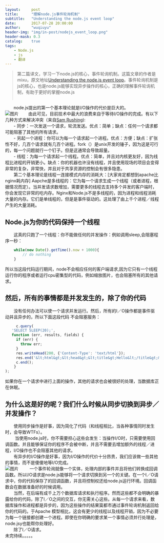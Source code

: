 ```yaml
---
layout:     post
title:      "理解node.js事件轮询机制"
subtitle:   "Understanding the node.js event loop"
date:       2017-07-28 20:00:00
author:     "wuqiuyu"
header-img: "img/in-post/nodejs_event_loop.png"
header-mask: 0.3
catalog:    true
tags:
    - Node.js
    - js
    - 翻译
---
```


> 第二篇译文，学习一下node.js的核心，事件轮询机制。这篇文章的作者是mixu，原文地址[Understanding the node.js event loop](http://blog.mixu.net/2011/02/01/understanding-the-node-js-event-loop/)。事件轮询机制是js的核心，也是node.js能够实现异步操作的核心，正确的理解事件轮询机制，有助于更好的掌握node.js<br><br>


&emsp;&emsp;node.js提出的第一个基本理论就是I/O操作的代价是巨大的。<br>
![图片](http://blog.mixu.net/files/2011/01/io-cost.png)
&emsp;&emsp;由此可见，目前技术中最大的浪费来自于等待I/O操作的完成。有以下几种方式来解决冲突（来自<a href="">Sam Rushing</a>):<br>
&emsp;&emsp;- 同步：一次发送一个请求，轮流发送。优点：简单；缺点：任何一个请求都可能阻塞了其他的所有请求。<br>
&emsp;&emsp;- 另起一个进程：你可以为每一个请求起一个进程。优点：方便；缺点：扩张性不好，几百个请求就有几百个进程。fork（）是unix开发的锤子，因为这是可行的，每一个问题就行一个钉子。但是这通常会导致超量。<br>
&emsp;&emsp;- 线程：为每一个请求起一个线程。优点：简单，并且对内核更友好，因为线程比进程的开销更小。缺点：你的机器也许没有线程，并且使用现场的项目会变得非常的复杂，非常快，并且对于共享资源的控制会有很多隐患。<br>
&emsp;&emsp;第二个基本理论是线程一连接模式内存的消耗大：[大家肯定都想到apache比nginx耗内存]
Aapche是多线程的：它为每一个请求生成一个线程（或者进程，根据情况而定）。当并发请求数增加，需要更多的线程去支持多个并发的客户端时，你会发现它非常的吃内存。Nginx和Node.js不是多线程的，因为进程和线程消耗大量的内存。它们是单线程的，但是是事件驱动的。这处理了由上千个进程／线程产生的大量消耗。
## Node.js为你的代码保持一个线程
&emsp;&emsp;这真的只跑了一个线程：你不能做任何的并发操作：例如调用sleep,会阻塞程序一秒：
```javascript
    while(new Date().getTime().now + 1000){
        // do nothing
    }
```
所以当这段代码运行期间，node不会相应任何的客户端请求,因为它只有一个线程运行你的程序或者运行cpu密集型的代码，例如缩放图片，也会阻塞所有的其他请求。
## 然后，所有的事情都是并发发生的，除了你的代码
&emsp;&emsp;没有任何办法可以使一个请求并发运行。然后，所有的I／O操作都是事件驱动并且异步的，所以下面这段代码 不会阻塞服务：
```javascript
     c.query(
   'SELECT SLEEP(20);',
   function (err, results, fields) {
     if (err) {
       throw err;
     }
     res.writeHead(200, {'Content-Type': 'text/html'});
     res.end('&lt;html&gt;&lt;head&gt;&lt;title&gt;Hello&lt;/title&gt;&lt;/head&gt;&lt;body&gt;&lt;h1&gt;Return from async DB query&lt;/h1&gt;&lt;/body&gt;&lt;/html&gt;');
     c.end();
    }
);
```
如果你在一个请求中进行上面的操作，其他的请求也会被很好的处理，当数据库正在休眠。
## 为什么这是好的呢？我们什么时候从同步切换到异步／并发操作？
&emsp;&emsp;使用同步操作是好事，因为简化了代码（和线程相比，当各种事情同时发生时，会导致WTFs）。<br>
&emsp;&emsp;
当使用node.js时，你不需要担心这些会发生：当操作I/O时，只需要使用回调函数。并且能够保证你的程序不会被中断，并且不需要去增加额外的线程／进程，I/O操作也不会阻塞其他的请求。<br>
&emsp;&emsp;有异步的I/O操作是好事，因为I/O操作的代价十分昂贵，我们应该做一些其他的事情，而不是傻傻地等I/O完成。<br>
![图片](http://blog.mixu.net/files/2011/01/bucket_3.gif)
&emsp;&emsp; 一个事件轮询就像一个实体，处理内部的事件并且将他们转换成回调函数。所以I/O请求是node.js能够将一个请求切换到另一个的关键。在一个I／O请求中，你的代码保存了的回调函数，并且将控制权还给node.js运行环境。回调函数会在数据准备好的时候调用。<br>
&emsp;&emsp;当然，在后端有成千上万个数据库请求和执行程序。然而这些都不会明确的暴露给你的代码，除了I／O之间的交互，你无需关心这些。从每一个请求来看，数据库操作和进程都是异步的，因为这些操作的结果筽都市通过事件轮询机制返回给你的代码的。于Apache 模型相比，这会有更少的线程以及线程开销，因为不必要为每一个链接都创建一个进程。即使在你明确的要求某一个事情必须并行处理是，node.jsy也能帮你处理好。<br>
&emsp;&emsp;除了I／O请求。<br>
未完待续。。。。。
